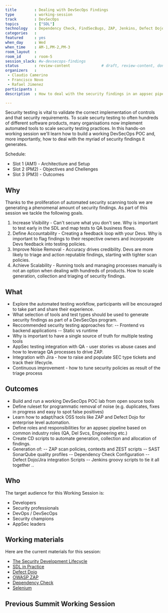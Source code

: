 ```yaml
---
title        : Dealing with DevSecOps Findings
type         : working-session
track        : DevSecOps
topics       : ["SDL"]
technology   : Dependency Check, FindSecBugs, ZAP, Jenkins, Defect Dojo, Selenium, Jira, Juice Shop
categories   :                      
featured     : yes                  
when_day     : Wed
when_time    : AM-1,PM-2,PM-3
room_layout  :
room_id      : room-5
session_slack: #w-devsecops-findings 
status       : review-content              # draft, review-content, done
organizers   : 
 - Claudio Camerino
 - Francisco Novo
 - Rafael Jimenez
participants : 
description  : How to deal with the security findings in an appsec pipeline and drive continuous improvement of the testing policies

---
```


Security testing is vital to validate the correct implementation of controls and that security requirements. To scale securty testing to often hundreds of different software products, many organisations now implement automated tools to scale security testing practices. In this hands-on working session we'll learn how to build a working DevSecOps POC and, more importantly, how to deal with the myriad of security findings it generates.

Schedule:
- Slot 1 (AM1) - Architectiure and Setup
- Slot 2 (PM2) - Objectives and Chellenges
- Slot 3 (PM3) - Outcomes

## Why

Thanks to the proliferation of automated security scanning tools we are generating a phenomenal amount of security findings. As part of  this session we tackle the following goals.

1. Increase Visibility - Can't secure what you don't see. Why is important to test early in the SDL and map tests to QA business flows.
2. Define Accountability - Creating a feedback loop with your Devs. Why is important to flag findings to their respective owners and incorporate Devs feedback into testing policies.
3. Improve Noise Removal - Accuracy drives credibility. Devs are more likely to triage and action reputable findings, starting with tighter scan policies.
4. Achieve Scalability - Running tools and managing processes manually is not an option when dealing with hundreds of products. How to scale generation, collection and triaging of security findings.

## What

- Explore the automated testing workflow, participants will be encouraged to take part and share their experience.
- What selection of tools and test types should be used to generate security findings as part of a DevSecOps program.
- Reccommended security testing approaches for:
-- Frontend vs backend applications
-- Static vs runtime
- Why is important to have a single source of truth for multiple testing tools
- AppSec testing integration with QA - user stories vs abuse cases and how to leverage QA processes to drive ZAP.
- Integration with Jira - how to raise and populate SEC type tickets and track their lifecycle.
- Continuous improvement - how to tune security policies as result of the triage process

## Outcomes
- Build and run a working DevSecOps POC lab from open source tools
- Define ruleset for programmatic removal of noise (e.g. duplicates, fixes in progress and easy to spot false positives)
- Learn how to adapt/hack OSS tools like ZAP and Defect Dojo for enterprise level automation.
- Define roles and responsibilities for an appsec pipeline based on common industry roles (QA, Del Svcs, Engineering etc.)
- Create CD scripts to automate generation, collection and allocation of findings.
- Generation of:
-- ZAP scan policies, contexts and ZEST scripts
-- SAST SonarQube quality profiles
-- Dependency Check Configuration
-- Defect Dojo/Jira integration Scripts
-- Jenkins groovy scripts to tie it all together ..


## Who

The target audience for this Working Session is:

 - Developers
 - Security professionals
 - DevOps / DevSecOps
 - Security champions
 - AppSec leaders

## Working materials

Here are the current materials for this session:

- [The Security Development Lifecycle](https://www.owasp.org/images/7/78/OWASP_AppSec_Research_2010_Keynote_2_by_Lipner.pdf)
- [SDL in Practice](https://www.owasp.org/images/4/45/SDL_in_practice.pdf)
- [Defect Dojo](https://github.com/DefectDojo/django-DefectDojo)
- [OWASP ZAP](https://github.com/zaproxy/zaproxy)
- [Dependency Check](https://github.com/jeremylong/DependencyCheck)
- [Selenium](https://www.seleniumhq.org/projects/webdriver)

## Previous Summit Working Session

